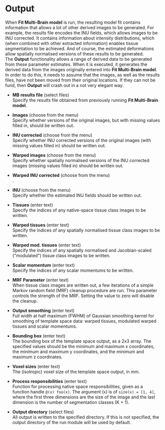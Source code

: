 # Output  
When **Fit Multi-Brain model** is run, the resulting model fit contains information that allows a lot of other derived images to be generated. For example, the results file encodes the INU fields, which allows images to be INU corrected. It contains information about intensity distributions, which (when combined with other extracted information) enables tissue segmentation to be achieved. And of course, the estimated deformations allow spatially normalised versions of these results to be generated.  
The **Output** functionality allows a range of derived data to be generated from these parameter estimates. When it is executed, it generates the derived data from the images originally entered into **Fit Multi-Brain model**. In order to do this, it needs to assume that the images, as well as the results files, have not been moved from their original locations. If they can not be fund, then **Output** will crash out in a not very elegant way.  

* **MB results file** (select files)  
Specify the results file obtained from previously running **Fit Multi-Brain model**.  

* **Images** (choose from the menu)  
Specify whether versions of the original images, but with missing values filled in, should be written out.  

* **INU corrected** (choose from the menu)  
Specify whether INU corrected versions of the original images (with missing values filled in) should be written out.  

* **Warped images** (choose from the menu)  
Specify whether spatially normalised versions of the INU corrected images (missing values filled in) should be written out.  

* **Warped INU corrected** (choose from the menu)  
.  

* **INU** (choose from the menu)  
Specify whether the estimated INU fields should be written out.  

* **Tissues** (enter text)  
Specify the indices of any native-space tissue class images to be written.  

* **Warped tissues** (enter text)  
Specify the indices of any spatially normalised tissue class images to be written.  

* **Warped mod. tissues** (enter text)  
Specify the indices of any spatially normalised and Jacobian-scaled ("modulated") tissue class images to be written.  

* **Scalar momentum** (enter text)  
Specify the indices of any scalar momentums to be written.  

* **MRF Parameter** (enter text)  
When tissue class images are written out, a few iterations of a simple Markov random field (MRF) cleanup procedure are run.  This parameter controls the strength of the MRF. Setting the value to zero will disable the cleanup.  

* **Output smoothing** (enter text)  
Full width at half maximum (FWHM) of Gaussian smoothing kernel for smoothing of template space data: warped tissues, modulated warped tissues and scalar momentums.  

* **Bounding box** (enter text)  
The bounding box of the template space output, as a 2x3 array. The specified values should be the minimum and maximum x coordinates, the minimum and maximum y coordinates, and the minimum and maximum z coordinates.  

* **Voxel sizes** (enter text)  
The (isotropic) voxel size of the template space output, in mm.  

* **Process responsibilities** (enter text)  
Function for processing native space responsibilities, given as a function handle ``@(x) foo(x)``. The argument (``x``) is of ``size(x) = [1, 4]``, where the first three dimensions are the size of the image and the last dimension is the number of segmentation classes (K + 1).  

* **Output directory** (select files)  
All output is written to the specified directory. If this is not specified, the output directory of the run module will be used by default.  

